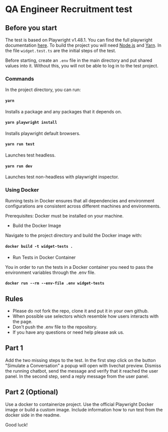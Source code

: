 # QA Engineer Recruitment test

## Before you start

The test is based on Playwright v1.48.1. You can find the full playwright documentation [here](https://playwright.dev/docs/intro). To build the project you will need [Node.js](https://nodejs.org/en/) and [Yarn](https://yarnpkg.com/getting-started/install).
In the file `widget.test.ts` are the initial steps of the test.

Before starting, create an `.env` file in the main directory and put shared values into it. Without this, you will not be able to log in to the test project.

### Commands

In the project directory, you can run:

#### `yarn`

Installs a package and any packages that it depends on.

#### `yarn playwright install`

Installs playwright default browsers.

#### `yarn run test`

Launches test headless.

#### `yarn run dev`

Launches test non-headless with playwright inspector.

### Using Docker

Running tests in Docker ensures that all dependencies and environment configurations are consistent across different machines and environments. 

Prerequisites: Docker must be installed on your machine.

- Build the Docker Image

Navigate to the project directory and build the Docker image with:

#### `docker build -t widget-tests .`

- Run Tests in Docker Container

You in order to run the tests in a Docker container you need to pass the environment variables through the .env file.

#### `docker run --rm --env-file .env widget-tests`

## Rules

- Please do not fork the repo, clone it and put it in your own github.
- When possible use selectors which resemble how users interacts with the page.
- Don't push the .env file to the repository.
- If you have any questions or need help please ask us.

## Part 1

Add the two missing steps to the test. In the first step click on the button "Simulate a Conversation" a popup will open with livechat preview. Dismiss the running chatbot, send the message and verify that it reached the user panel. In the second step, send a reply message from the user panel.

## Part 2 (Optional)

Use a docker to containerize project. Use the official Playwright Docker image or build a custom image. Include information how to run test from the docker side in the readme.

Good luck!
